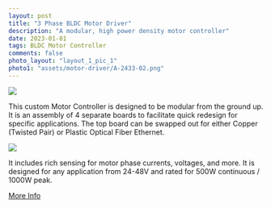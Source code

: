 ```yaml
---
layout: post
title: "3 Phase BLDC Motor Driver"
description: "A modular, high power density motor controller"
date: 2023-01-01
tags: BLDC Motor Controller
comments: false
photo_layout: "layout_1_pic_1"
photo1: "assets/motor-driver/A-2433-02.png"
---
```


<img src="https://nick-paiva.github.io/assets/motor-driver/MotorDriverTop.png">

This custom Motor Controller is designed to be modular from the ground up. It is an assembly of 4 separate boards to facilitate quick redesign for specific applications. The top board can be swapped out for either Copper (Twisted Pair) or Plastic Optical Fiber Ethernet. 

<img src="https://nick-paiva.github.io/assets/motor-driver/MotorDriverEC90FOC.png">

It includes rich sensing for motor phase currents, voltages, and more. It is designed for any application from 24-48V and rated for 500W continuous / 1000W peak. 

[More Info](https://docs.hebi.us/hardware.html#motor_driver)